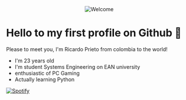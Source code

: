 
<div align="center">
<img src="https://github.com/fnky/fnky/raw/fnky/img/welcome-fire.gif" alt="Welcome" align="center">
</div>


# Hello to my first profile on Github 🤖

Please to meet you, I'm Ricardo Prieto from colombia to the world!
- I'm 23 years old 
- I'm student Systems Engineering on EAN university 
- enthusiastic of PC Gaming 
- Actually learning Python 

[![Spotify](spotify-now-playing-vus88swgz-ricardoppp.vercel.app)](https://open.spotify.com/user/12140278106)
